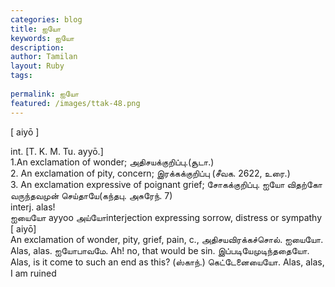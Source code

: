 ```yaml
---
categories: blog
title: ஐயோ
keywords: ஐயோ
description: 
author: Tamilan
layout: Ruby
tags: 
 
permalink: ஐயோ
featured: /images/ttak-48.png
---
```

  
[ aiyō ]  
  
int. [T. K. M. Tu. ayyō.]  
1.An exclamation of wonder; அதிசயக்குறிப்பு.(சூடா.)  
2. An exclamation of pity, concern; இரக்கக்குறிப்பு (சீவக. 2622, உரை.)  
3. An exclamation expressive of poignant grief; சோகக்குறிப்பு. ஐயோ விதற்கோ வருந்தவமுன் செய்தாயே(கந்தபு. அசுரேந். 7)  
interj. alas!  
ஐயையோ ayyoo அய்யோinterjection expressing sorrow, distress or sympathy  
[ aiyō]  
An exclamation of wonder, pity, grief, pain, c., அதிசயவிரக்கச்சொல். ஐயையோ. Alas, alas. ஐயோபாவமே. Ah! no, that would be sin. இப்படியேமுடிந்ததையோ. Alas, is it come to such an end as this? (ஸ்காந்.) கெட்டேனையையோ. Alas, alas, I am ruined